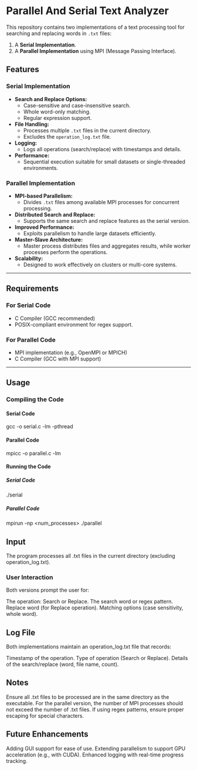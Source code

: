 # Parallel And Serial Text Analyzer

This repository contains two implementations of a text processing tool for searching and replacing words in `.txt` files:
1. A **Serial Implementation**.
2. A **Parallel Implementation** using MPI (Message Passing Interface).

## Features

### Serial Implementation
- **Search and Replace Options:**
  - Case-sensitive and case-insensitive search.
  - Whole word-only matching.
  - Regular expression support.
- **File Handling:**
  - Processes multiple `.txt` files in the current directory.
  - Excludes the `operation_log.txt` file.
- **Logging:**
  - Logs all operations (search/replace) with timestamps and details.
- **Performance:**
  - Sequential execution suitable for small datasets or single-threaded environments.

### Parallel Implementation
- **MPI-based Parallelism:**
  - Divides `.txt` files among available MPI processes for concurrent processing.
- **Distributed Search and Replace:**
  - Supports the same search and replace features as the serial version.
- **Improved Performance:**
  - Exploits parallelism to handle large datasets efficiently.
- **Master-Slave Architecture:**
  - Master process distributes files and aggregates results, while worker processes perform the operations.
- **Scalability:**
  - Designed to work effectively on clusters or multi-core systems.

---

## Requirements

### For Serial Code
- C Compiler (GCC recommended)
- POSIX-compliant environment for regex support.

### For Parallel Code
- MPI implementation (e.g., OpenMPI or MPICH)
- C Compiler (GCC with MPI support)

---

## Usage

### Compiling the Code

#### Serial Code
  gcc -o serial.c -lm -pthread

#### Parallel Code
  mpicc -o parallel.c -lm

#### Running the Code
##### Serial Code
  ./serial

##### Parallel Code
mpirun -np <num_processes> ./parallel

## Input
The program processes all .txt files in the current directory (excluding operation_log.txt).

### User Interaction
Both versions prompt the user for:

The operation: Search or Replace.
The search word or regex pattern.
Replace word (for Replace operation).
Matching options (case sensitivity, whole word).

## Log File
Both implementations maintain an operation_log.txt file that records:

Timestamp of the operation.
Type of operation (Search or Replace).
Details of the search/replace (word, file name, count).

## Notes
Ensure all .txt files to be processed are in the same directory as the executable.
For the parallel version, the number of MPI processes should not exceed the number of .txt files.
If using regex patterns, ensure proper escaping for special characters.

## Future Enhancements
Adding GUI support for ease of use.
Extending parallelism to support GPU acceleration (e.g., with CUDA).
Enhanced logging with real-time progress tracking.
